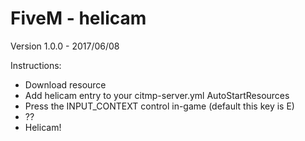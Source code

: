 # FiveM - helicam
Version 1.0.0 - 2017/06/08

Instructions:
 * Download resource
 * Add helicam entry to your citmp-server.yml AutoStartResources
 * Press the INPUT_CONTEXT control in-game (default this key is E)
 * ??
 * Helicam!
